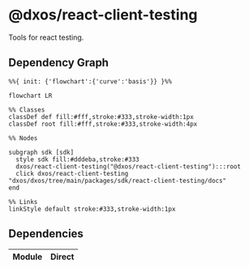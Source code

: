 # @dxos/react-client-testing

Tools for react testing.

## Dependency Graph

```mermaid
%%{ init: {'flowchart':{'curve':'basis'}} }%%

flowchart LR

%% Classes
classDef def fill:#fff,stroke:#333,stroke-width:1px
classDef root fill:#fff,stroke:#333,stroke-width:4px

%% Nodes

subgraph sdk [sdk]
  style sdk fill:#dddeba,stroke:#333
  dxos/react-client-testing("@dxos/react-client-testing"):::root
  click dxos/react-client-testing "dxos/dxos/tree/main/packages/sdk/react-client-testing/docs"
end

%% Links
linkStyle default stroke:#333,stroke-width:1px
```

## Dependencies

| Module | Direct |
|---|---|
